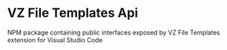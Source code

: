 # VZ File Templates Api

NPM package containing public interfaces exposed by VZ File Templates extension for Visual Studio Code

